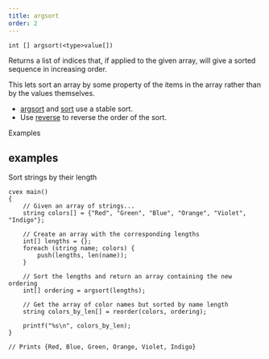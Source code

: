 ```yaml
---
title: argsort
order: 2
---
```

`int [] argsort(<type>value[])`

Returns a list of indices that, if applied to the given array, will give a sorted sequence in increasing order.

This lets sort an array by some property of the items in the array rather than by the values themselves.

- [argsort](argsort.html "Returns the indices of a sorted version of an array.") and [sort](sort.html "Returns the array sorted in increasing order.") use a stable sort.
- Use [reverse](reverse.html "Returns an array or string in reverse order.") to reverse the order of the sort.

Examples

## examples

Sort strings by their length

```vex
cvex main()
{
    // Given an array of strings...
    string colors[] = {"Red", "Green", "Blue", "Orange", "Violet", "Indigo"};

    // Create an array with the corresponding lengths
    int[] lengths = {};
    foreach (string name; colors) {
        push(lengths, len(name));
    }

    // Sort the lengths and return an array containing the new ordering
    int[] ordering = argsort(lengths);

    // Get the array of color names but sorted by name length
    string colors_by_len[] = reorder(colors, ordering);

    printf("%s\n", colors_by_len);
}

// Prints {Red, Blue, Green, Orange, Violet, Indigo}

```
